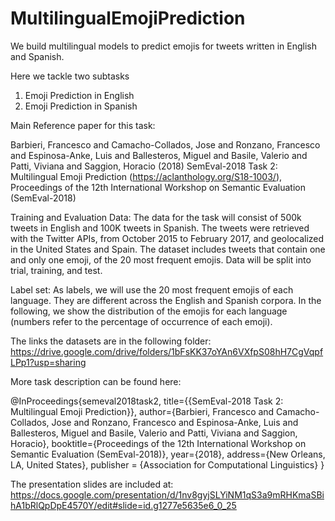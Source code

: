 # MultilingualEmojiPrediction
We build multilingual models to predict emojis for tweets written in English and Spanish.

Here we tackle two subtasks
1. Emoji Prediction in English 
2. Emoji Prediction in Spanish

Main Reference paper for this task:

Barbieri, Francesco and Camacho-Collados, Jose and Ronzano, Francesco and Espinosa-Anke, Luis and Ballesteros, Miguel and Basile, Valerio and Patti, Viviana and Saggion, Horacio (2018) 
SemEval-2018 Task 2: Multilingual Emoji Prediction (https://aclanthology.org/S18-1003/), 
Proceedings of the 12th International Workshop on Semantic Evaluation (SemEval-2018)

Training and Evaluation Data: The data for the task will consist of 500k tweets in English and 100K tweets in Spanish. The tweets were retrieved with the Twitter APIs, from October 2015 to February 2017, and geolocalized in the United States and Spain. The dataset includes tweets that contain one and only one emoji, of the 20 most frequent emojis. Data will be split into trial, training, and test.

Label set: As labels, we will use the 20 most frequent emojis of each language. They are different across the English and Spanish corpora. In the following, we show the distribution of the emojis for each language (numbers refer to the percentage of occurrence of each emoji).


The links the datasets are in the following folder: https://drive.google.com/drive/folders/1bFsKK37oYAn6VXfpS08hH7CgVqpfLPp1?usp=sharing


More task description can be found here: 

@InProceedings{semeval2018task2,
  title={{SemEval-2018 Task 2: Multilingual Emoji Prediction}},
  author={Barbieri, Francesco and Camacho-Collados, Jose and Ronzano, Francesco and Espinosa-Anke, Luis and Ballesteros, Miguel and Basile, Valerio and Patti, Viviana and Saggion, Horacio},
  booktitle={Proceedings of the 12th International Workshop on Semantic Evaluation (SemEval-2018)},
  year={2018}, 
  address={New Orleans, LA, United States},
  publisher = {Association for Computational Linguistics}
 } 

The presentation slides are included at: https://docs.google.com/presentation/d/1nv8gyjSLYiNM1qS3a9mRHKmaSBihA1bRlQpDpE4570Y/edit#slide=id.g1277e5635e6_0_25
